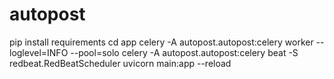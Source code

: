 # autopost

pip install requirements
cd app
celery -A autopost.autopost:celery worker --loglevel=INFO --pool=solo
celery -A autopost.autopost:celery beat -S redbeat.RedBeatScheduler
uvicorn main:app --reload
